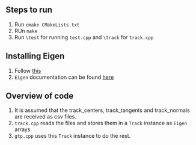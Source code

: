 ## Steps to run
  1. Run `cmake CMakeLists.txt`
  2. RUn `make`
  3. Run `\test` for running `test.cpp` and `\track` for `track.cpp`

## Installing Eigen
  1. Follow [this](https://eigen.tuxfamily.org/dox/GettingStarted.html)
  2. `Eigen` documentation can be found [here](https://eigen.tuxfamily.org/dox/group__TutorialMatrixClass.html)

## Overview of code
  1. It is assumed that the track_centers, track_tangents and track_normals are received as csv files.
  2. `track.cpp` reads the files and stores them in a `Track` instance as `Eigen` arrays.
  3. `gtp.cpp` uses this `Track` instance to do the rest.
